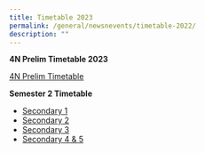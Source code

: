```yaml
---
title: Timetable 2023
permalink: /general/newsnevents/timetable-2022/
description: ""
---
```

**4N Prelim Timetable 2023**

[4N Prelim Timetable](/files/Timetable/4nprelimstt2023.pdf)


**Semester 2 Timetable**
* [Secondary 1](/files/Timetable/secondary%201s2.pdf)
* [Secondary 2](/files/Timetable/secondary%202s2.pdf)
* [Secondary 3](/files/Timetable/secondary%203s2.pdf)
* [Secondary 4 & 5](/files/Timetable/secondary%204s2.pdf)